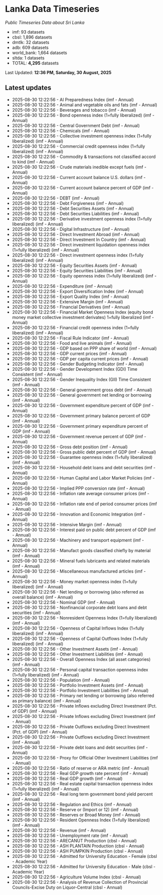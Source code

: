 # Lanka Data Timeseries
*Public Timeseries Data about Sri Lanka*

* imf: 93 datasets
* cbsl: 1,896 datasets
* dmtlk: 32 datasets
* adb: 609 datasets
* world_bank: 1,664 datasets
* sltda: 1 datasets
* TOTAL: **4,295** datasets

Last Updated: **12:36 PM, Saturday, 30 August, 2025**

## Latest updates

* 2025-08-30 12:22:56 - AI Preparedness Index (imf - Annual)
* 2025-08-30 12:22:56 - Animal and vegetable oils and fats (imf - Annual)
* 2025-08-30 12:22:56 - Beverages and tobacco (imf - Annual)
* 2025-08-30 12:22:56 - Bond openness index (1=fully liberalized) (imf - Annual)
* 2025-08-30 12:22:56 - Central Government Debt (imf - Annual)
* 2025-08-30 12:22:56 - Chemicals (imf - Annual)
* 2025-08-30 12:22:56 - Collective investment openness index (1=fully liberalized) (imf - Annual)
* 2025-08-30 12:22:56 - Commercial credit openness index (1=fully liberalized) (imf - Annual)
* 2025-08-30 12:22:56 - Commodity & transactions not classified accord to kind (imf - Annual)
* 2025-08-30 12:22:56 - Crude materials inedible except fuels (imf - Annual)
* 2025-08-30 12:22:56 - Current account balance U.S. dollars (imf - Annual)
* 2025-08-30 12:22:56 - Current account balance percent of GDP (imf - Annual)
* 2025-08-30 12:22:56 - DEBT (imf - Annual)
* 2025-08-30 12:22:56 - Debt Forgiveness (imf - Annual)
* 2025-08-30 12:22:56 - Debt Securities Assets (imf - Annual)
* 2025-08-30 12:22:56 - Debt Securities Liabilities (imf - Annual)
* 2025-08-30 12:22:56 - Derivative investment openness index (1=fully liberalized) (imf - Annual)
* 2025-08-30 12:22:56 - Digital Infrastructure (imf - Annual)
* 2025-08-30 12:22:56 - Direct Investment Abroad (imf - Annual)
* 2025-08-30 12:22:56 - Direct Investment In Country (imf - Annual)
* 2025-08-30 12:22:56 - Direct investment liquidation openness index (1=fully liberalized) (imf - Annual)
* 2025-08-30 12:22:56 - Direct investment openness index (1=fully liberalized) (imf - Annual)
* 2025-08-30 12:22:56 - Equity Securities Assets (imf - Annual)
* 2025-08-30 12:22:56 - Equity Securities Liabilities (imf - Annual)
* 2025-08-30 12:22:56 - Equity openness index (1=fully liberalized) (imf - Annual)
* 2025-08-30 12:22:56 - Expenditure (imf - Annual)
* 2025-08-30 12:22:56 - Export Diversification Index (imf - Annual)
* 2025-08-30 12:22:56 - Export Quality Index (imf - Annual)
* 2025-08-30 12:22:56 - Extensive Margin (imf - Annual)
* 2025-08-30 12:22:56 - Financial Derivatives (imf - Annual)
* 2025-08-30 12:22:56 - Financial Market Openness Index (equity bond money market collective investment derivates) 1=fully liberalized (imf - Annual)
* 2025-08-30 12:22:56 - Financial credit openness index (1=fully liberalized) (imf - Annual)
* 2025-08-30 12:22:56 - Fiscal Rule Indicator (imf - Annual)
* 2025-08-30 12:22:56 - Food and live animals (imf - Annual)
* 2025-08-30 12:22:56 - GDP based on PPP share of world (imf - Annual)
* 2025-08-30 12:22:56 - GDP current prices (imf - Annual)
* 2025-08-30 12:22:56 - GDP per capita current prices (imf - Annual)
* 2025-08-30 12:22:56 - Gender Budgeting Indicator (imf - Annual)
* 2025-08-30 12:22:56 - Gender Development Index (GDI) Time Consistent (imf - Annual)
* 2025-08-30 12:22:56 - Gender Inequality Index (GII) Time Consistent (imf - Annual)
* 2025-08-30 12:22:56 - General government gross debt (imf - Annual)
* 2025-08-30 12:22:56 - General government net lending or borrowing (imf - Annual)
* 2025-08-30 12:22:56 - Government expenditure percent of GDP (imf - Annual)
* 2025-08-30 12:22:56 - Government primary balance percent of GDP (imf - Annual)
* 2025-08-30 12:22:56 - Government primary expenditure percent of GDP (imf - Annual)
* 2025-08-30 12:22:56 - Government revenue percent of GDP (imf - Annual)
* 2025-08-30 12:22:56 - Gross debt position (imf - Annual)
* 2025-08-30 12:22:56 - Gross public debt percent of GDP (imf - Annual)
* 2025-08-30 12:22:56 - Guarantee openness index (1=fully liberalized) (imf - Annual)
* 2025-08-30 12:22:56 - Household debt loans and debt securities (imf - Annual)
* 2025-08-30 12:22:56 - Human Capital and Labor Market Policies (imf - Annual)
* 2025-08-30 12:22:56 - Implied PPP conversion rate (imf - Annual)
* 2025-08-30 12:22:56 - Inflation rate average consumer prices (imf - Annual)
* 2025-08-30 12:22:56 - Inflation rate end of period consumer prices (imf - Annual)
* 2025-08-30 12:22:56 - Innovation and Economic Integration (imf - Annual)
* 2025-08-30 12:22:56 - Intensive Margin (imf - Annual)
* 2025-08-30 12:22:56 - Interest paid on public debt percent of GDP (imf - Annual)
* 2025-08-30 12:22:56 - Machinery and transport equipment (imf - Annual)
* 2025-08-30 12:22:56 - Manufact goods classified chiefly by material (imf - Annual)
* 2025-08-30 12:22:56 - Mineral fuels lubricants and related materials (imf - Annual)
* 2025-08-30 12:22:56 - Miscellaneous manufactured articles (imf - Annual)
* 2025-08-30 12:22:56 - Money market openness index (1=fully liberalized) (imf - Annual)
* 2025-08-30 12:22:56 - Net lending or borrowing (also referred as overall balance) (imf - Annual)
* 2025-08-30 12:22:56 - Nominal GDP (imf - Annual)
* 2025-08-30 12:22:56 - Nonfinancial corporate debt loans and debt securities (imf - Annual)
* 2025-08-30 12:22:56 - Nonresident Openness Index (1=fully liberalized) (imf - Annual)
* 2025-08-30 12:22:56 - Openness of Capital Inflows Index (1=fully liberalized) (imf - Annual)
* 2025-08-30 12:22:56 - Openness of Capital Outflows Index (1=fully liberalized) (imf - Annual)
* 2025-08-30 12:22:56 - Other Investment Assets (imf - Annual)
* 2025-08-30 12:22:56 - Other Investment Liabilities (imf - Annual)
* 2025-08-30 12:22:56 - Overall Openness Index (all asset categories) (imf - Annual)
* 2025-08-30 12:22:56 - Personal capital transaction openness index (1=fully liberalized) (imf - Annual)
* 2025-08-30 12:22:56 - Population (imf - Annual)
* 2025-08-30 12:22:56 - Portfolio Investment Assets (imf - Annual)
* 2025-08-30 12:22:56 - Portfolio Investment Liabilities (imf - Annual)
* 2025-08-30 12:22:56 - Primary net lending or borrowing (also referred as primary balance) (imf - Annual)
* 2025-08-30 12:22:56 - Private Inflows excluding Direct Investment (Pct. of GDP) (imf - Annual)
* 2025-08-30 12:22:56 - Private Inflows excluding Direct Investment (imf - Annual)
* 2025-08-30 12:22:56 - Private Outflows excluding Direct Investment (Pct. of GDP) (imf - Annual)
* 2025-08-30 12:22:56 - Private Outflows excluding Direct Investment (imf - Annual)
* 2025-08-30 12:22:56 - Private debt loans and debt securities (imf - Annual)
* 2025-08-30 12:22:56 - Proxy for Official Other Investment Liabilities (imf - Annual)
* 2025-08-30 12:22:56 - Ratio of reserve or ARA metric (imf - Annual)
* 2025-08-30 12:22:56 - Real GDP growth rate percent (imf - Annual)
* 2025-08-30 12:22:56 - Real GDP growth (imf - Annual)
* 2025-08-30 12:22:56 - Real estate capital transaction openness index (1=fully liberalized) (imf - Annual)
* 2025-08-30 12:22:56 - Real long term government bond yield percent (imf - Annual)
* 2025-08-30 12:22:56 - Regulation and Ethics (imf - Annual)
* 2025-08-30 12:22:56 - Reserve or (Import or 12) (imf - Annual)
* 2025-08-30 12:22:56 - Reserves or Broad Money (imf - Annual)
* 2025-08-30 12:22:56 - Resident Openness Index (1=fully liberalized) (imf - Annual)
* 2025-08-30 12:22:56 - Revenue (imf - Annual)
* 2025-08-30 12:22:56 - Unemployment rate (imf - Annual)
* 2025-08-30 12:22:56 - ARECANUT Production (cbsl - Annual)
* 2025-08-30 12:22:56 - ASH PLANTAIN Production (cbsl - Annual)
* 2025-08-30 12:22:56 - ASH PUMPKIN Production (cbsl - Annual)
* 2025-08-30 12:22:56 - Admitted for University Education - Female (cbsl - Academic Year)
* 2025-08-30 12:22:56 - Admitted for University Education - Male (cbsl - Academic Year)
* 2025-08-30 12:22:56 - Agriculture Volume Index (cbsl - Annual)
* 2025-08-30 12:22:56 - Analysis of Revenue Collection of Provincial Councils-Excise Duty on Liquor-Central (cbsl - Annual)